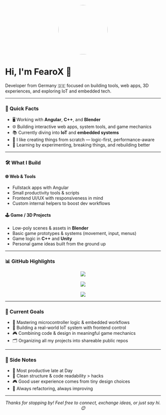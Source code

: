 <p align="center">
  <img src="https://media2.giphy.com/media/v1.Y2lkPTc5MGI3NjExYmJ5ZjJwaXJnNDlwYWp6a3Fjb2VmMTRuaG96NW5qYzlpazdva2J4biZlcD12MV9pbnRlcm5hbF9naWZfYnlfaWQmY3Q9Zw/tHIRLHtNwxpjIFqPdV/giphy.gif" width="160" style="border-radius: 50%;" />
</p>

<h1>Hi, I'm FearoX 👋</h1>

<p>
  Developer from Germany 🇩🇪 focused on building tools, web apps, 3D experiences, and exploring IoT and embedded tech.
</p>

---

### 🚀 Quick Facts

- 🖥️ Working with **Angular**, **C++**, and **Blender**
- 🌐 Building interactive web apps, system tools, and game mechanics
- 📚 Currently diving into **IoT** and **embedded systems**
- 🔧 I like creating things from scratch — logic-first, performance-aware
- 🧠 Learning by experimenting, breaking things, and rebuilding better

---

### 🛠️ What I Build

#### 🌐 Web & Tools

- Fullstack apps with Angular  
- Small productivity tools & scripts  
- Frontend UI/UX with responsiveness in mind  
- Custom internal helpers to boost dev workflows  

#### 🕹️ Game / 3D Projects

- Low-poly scenes & assets in **Blender**  
- Basic game prototypes & systems (movement, input, menus)  
- Game logic in **C++** and **Unity**  
- Personal game ideas built from the ground up  

---

### 📊 GitHub Highlights

<p align="center">
  <img src="https://github-readme-stats.vercel.app/api?username=FearoXHD&show_icons=true&theme=default" />
  <br/><br/>
  <img src="https://streak-stats.demolab.com?user=FearoXHD&theme=github-light&date_format=j%20M%5B%20Y%5D" />
  <br/><br/>
  <img src="https://github-readme-activity-graph.vercel.app/graph?username=FearoXHD&bg_color=ffffff&color=000000&line=2bff00&point=00d5ff&area=true&hide_border=true" />
</p>

---

### 🎯 Current Goals

- 🧠 Mastering microcontroller logic & embedded workflows  
- 🛜 Building a real-world IoT system with frontend control  
- 🎮 Combining code & design in meaningful game mechanics  
- 🗂️ Organizing all my projects into shareable public repos  

---

### 💬 Side Notes

- 🌙 Most productive late at Day  
- 📐 Clean structure & code readability > hacks  
- 🎮 Good user experience comes from tiny design choices  
- 🔄 Always refactoring, always improving  

---

<p align="center">
  <i>Thanks for stopping by! Feel free to connect, exchange ideas, or just say hi. 😊</i>
</p>
